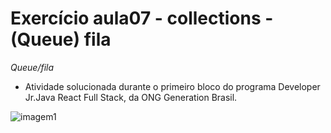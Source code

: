 # Exercício aula07 - collections - (Queue) fila
*Queue/fila*

- Atividade solucionada durante o primeiro bloco do programa Developer Jr.Java React Full Stack, da ONG Generation Brasil.

![imagem1](https://blog.enterprisedna.co/wp-content/uploads/2023/08/Dark-Plain-28.jpg)

